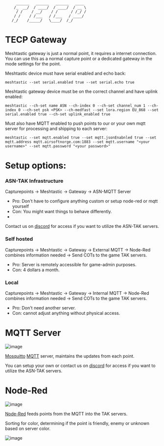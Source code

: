 ```
     ______   ______   ______   ____ 
    /_  __/  / ____/  / ____/  / __ \
     / /    / __/    / /      / /_/ /
    / /    / /___   / /___   / ____/ 
   /_/    /_____/   \____/  /_/      
```         
# TECP Gateway

Meshtastic gateway is just a normal point, it requires a internet connection. You can use this as a normal capture point or a dedicated gateway in the mode settings for the point.

Meshtastic device must have serial enabled and echo back:

```meshtastic --set serial.enabled true --set serial.echo true```

Meshtastic gateway device must be on the correct channel and have uplink enabled:

```meshtastic --ch-set name ASN --ch-index 0 --ch-set channel_num 1 --ch-index 0 --ch-set psk <PSK> --ch-medfast --set lora.region EU_868 --set serial.enabled true --ch-set uplink_enabled true```

Must also have MQTT enabled to push points to our or your own mqtt server for processing and shipping to each server:

```meshtastic --set mqtt.enabled true --set mqtt.jsonEnabnled true --set mqtt.address mqtt.airsoftnorge.com:1883 --set mqtt.username "<your username>" --set mqtt.password "<your password>" ```

# Setup options:

### ASN-TAK Infrastructure
Capturepoints -> Meshtastic -> Gateway -> ASN-MQTT Server
* Pro: Don't have to configure anything custom or setup node-red or mqtt yourself
* Con: You might want things to behave differently.
* 
Contact us on [discord](https://discord.gg/m3yaCJWtAk) for access if you want to utilize the ASN-TAK servers. 

### Self hosted
Capturepoints -> Meshtastic -> Gateway -> External MQTT -> Node-Red combines information needed -> Send COTs to the game TAK servers.
* Pro: Server is remotely accessible for game-admin purposes.
* Con: 4 dollars a month.
 
### Local
Capturepoints -> Meshtastic -> Gateway -> Internal MQTT -> Node-Red combines information needed -> Send COTs to the game TAK servers.
* Pro: Don't need another server.
* Con: cannot adjust anything without physical access.


# MQTT Server
![image](https://user-images.githubusercontent.com/25975089/226064820-406703e5-b2b7-421d-a944-83243b83fae8.png)

[Mosquitto](https://mosquitto.org/) [MQTT](https://en.wikipedia.org/wiki/MQTT) server, maintains the updates from each point.

You can setup your own or contact us on [discord](https://discord.gg/m3yaCJWtAk) for access if you want to utilize the ASN-TAK servers. 


# Node-Red
![image](https://user-images.githubusercontent.com/25975089/226064955-492a8955-0030-46c5-b2e9-caabe88e5c71.png)

[Node-Red](https://nodered.org/) feeds points from the MQTT into the TAK servers. 

Sorting for color, determining if the point is friendly, enemy or unknown based on server color. 

![image](https://user-images.githubusercontent.com/25975089/230047472-9fe03f09-921d-4594-9074-277304cbab70.png)
